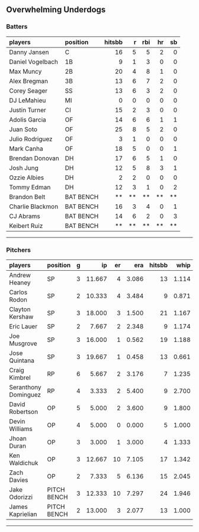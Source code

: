 ## Overwhelming Underdogs

### Batters

 
|players          |position  | hitsbb|  r| rbi| hr| sb| 
|:----------------|:---------|------:|--:|---:|--:|--:| 
|Danny Jansen     |C         |     16|  5|   5|  2|  0| 
|Daniel Vogelbach |1B        |      9|  1|   3|  0|  0| 
|Max Muncy        |2B        |     20|  4|   8|  1|  0| 
|Alex Bregman     |3B        |     13|  6|   7|  2|  0| 
|Corey Seager     |SS        |     13|  6|   3|  2|  0| 
|DJ LeMahieu      |MI        |      0|  0|   0|  0|  0| 
|Justin Turner    |CI        |     15|  2|   3|  0|  0| 
|Adolis Garcia    |OF        |     14|  6|   6|  1|  1| 
|Juan Soto        |OF        |     25|  8|   5|  2|  0| 
|Julio Rodriguez  |OF        |      3|  1|   0|  0|  0| 
|Mark Canha       |OF        |     18|  5|   0|  0|  1| 
|Brendan Donovan  |DH        |     17|  6|   5|  1|  0| 
|Josh Jung        |DH        |     12|  5|   8|  3|  1| 
|Ozzie Albies     |DH        |      2|  2|   0|  0|  0| 
|Tommy Edman      |DH        |     12|  3|   1|  0|  2| 
|Brandon Belt     |BAT BENCH |     **| **|  **| **| **| 
|Charlie Blackmon |BAT BENCH |     16|  3|   4|  0|  1| 
|CJ Abrams        |BAT BENCH |     14|  6|   2|  0|  3| 
|Keibert Ruiz     |BAT BENCH |     **| **|  **| **| **| 

* * *

### Pitchers

 
|players              |position    |  g|     ip| er|   era| hitsbb|  whip| so|  w| sv| 
|:--------------------|:-----------|--:|------:|--:|-----:|------:|-----:|--:|--:|--:| 
|Andrew Heaney        |SP          |  3| 11.667|  4| 3.086|     13| 1.114| 19|  1|  0| 
|Carlos Rodon         |SP          |  2| 10.333|  4| 3.484|      9| 0.871| 17|  1|  0| 
|Clayton Kershaw      |SP          |  3| 18.000|  3| 1.500|     21| 1.167| 21|  3|  0| 
|Eric Lauer           |SP          |  2|  7.667|  2| 2.348|      9| 1.174| 12|  0|  0| 
|Joe Musgrove         |SP          |  3| 16.000|  1| 0.562|     19| 1.188| 20|  1|  0| 
|Jose Quintana        |SP          |  3| 19.667|  1| 0.458|     13| 0.661| 19|  1|  0| 
|Craig Kimbrel        |RP          |  6|  5.667|  2| 3.176|      7| 1.235|  3|  2|  0| 
|Seranthony Dominguez |RP          |  4|  3.333|  2| 5.400|      9| 2.700|  3|  0|  0| 
|David Robertson      |OP          |  5|  5.000|  2| 3.600|      9| 1.800|  6|  0|  0| 
|Devin Williams       |OP          |  4|  5.000|  0| 0.000|      5| 1.000| 11|  0|  3| 
|Jhoan Duran          |OP          |  3|  3.000|  1| 3.000|      4| 1.333|  4|  0|  1| 
|Ken Waldichuk        |OP          |  3| 12.667| 10| 7.105|     17| 1.342| 15|  1|  0| 
|Zach Davies          |OP          |  2|  7.333|  5| 6.136|     15| 2.045|  6|  0|  0| 
|Jake Odorizzi        |PITCH BENCH |  3| 12.333| 10| 7.297|     24| 1.946| 11|  0|  0| 
|James Kaprielian     |PITCH BENCH |  2| 13.000|  3| 2.077|     13| 1.000| 11|  1|  0| 


* * *


